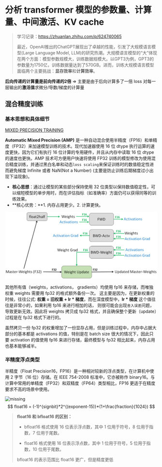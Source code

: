 # 分析 transformer 模型的参数量、计算量、中间激活、KV cache

> 学习记录：https://zhuanlan.zhihu.com/p/624740065
>
> 最近，OpenAI推出的ChatGPT展现出了卓越的性能，引发了大规模语言模型(Large Language Model, LLM)的研究热潮。大规模语言模型的“大”体现在两个方面：模型参数规模大，训练数据规模大。以GPT3为例，GPT3的参数量为1750亿，训练数据量达到了570GB。进而，训练大规模语言模型面临两个主要挑战：**显存效率**和**计算效率**。

**后向传递的计算量是前向传递的2倍** => 主要是由于后向计算多了一倍 loss 对每一层输出的**激活值**求微分/导数/梯度的计算量

## 混合精度训练

### 基本思想和具体细节

[MIXED PRECISION TRAINING](https://arxiv.org/pdf/1710.03740.pdf)

**Automatic Mixed Precision (AMP)** 是一种自动混合使用半精度（FP16）和单精度（FP32）来加速模型训练的技术。现代加速器使用 16 位 dtype 执行运算的速度更快，因为它们有执行 16 位计算的专用硬件，并且从内存中读取 16 位 dtype 的速度也更快。AMP 技术可方便用户快速将使用 FP32 训练的模型修改为使用混合精度训练，并通过黑白名单和动态`loss scaling`来保证训练时的数值稳定性进而避免梯度 Infinite 或者 NaN(Not a Number) (主要是防止训练后期梯度过小出现下溢现象)。

* **核心思想**：通过让模型的某些部分保持使用 32 位类型以保持数值稳定性，可以缩短模型的单步用时，而在评估指标（如准确率）方面仍可以获得同等的训练效果。
* **核心优势：**1. 内存占用更少。2. 计算更快。

![image-20240316162455909](./assets/image-20240316162455909.png)

其他所有值（weights，activations， gradients）均使用 fp16 来存储，而唯独权重 weights 需要用 fp32 的格式额外备份一次。 这主要是因为，在更新权重的时候，往往公式: **权重 = 旧权重 + lr \* 梯度**，而在深度模型中，**lr \* 梯度** 这个值往往是非常小的，如果利用 fp16 来进行相加的话， 则很可能会出现`舍入误差`问题，导致更新无效。因此将 weights 拷贝成 fp32 格式，并且确保整个更新（update）过程是在 fp32 格式下进行的。

虽然拷贝一份 fp32 的权重增加了一份显存占用，但是训练过程中，内存中占据大部分的基本都是 activations 的值，特别是在 batch size 很大的情况下，因此只要 activation 的值使用 fp16 来进行存储，最终模型与 fp32 相比起来，内存占用也基本能够减半。

### 半精度浮点类型

半精度（Float Precision16，FP16）是一种相对较新的浮点类型，在计算机中使用 2 字节（16 位）存储。在 IEEE 754-2008 标准中，它亦被称作 binary16。与计算中常用的单精度（FP32）和双精度（FP64）类型相比，FP16 更适于在精度要求不高的场景中使用。

![missing](https://paddleweb-static.bj.bcebos.com/images/fp16.png)
$$
float16 = (-1)^{signbit}*2^{(exponent-15)}*(1+\frac{fraction}{1024})
$$

>**float16 和 bfloat16 的区别：**
>
>* bfloat16 格式使用 16 位表示浮点数，其中 1 位用于符号，8 位用于指数，7 位用于尾数。
>
>* float16 格式使用 16 位表示浮点数，其中 1 位用于符号，5 位用于指数，10 位用于尾数。
>
>bfloat16 的表示范围比 float16 更广，但是精度更低
>